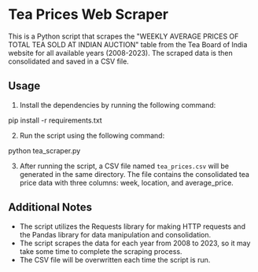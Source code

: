 # Tea Prices Web Scraper

This is a Python script that scrapes the "WEEKLY AVERAGE PRICES OF TOTAL TEA SOLD AT INDIAN AUCTION" table from the Tea Board of India website for all available years (2008-2023). The scraped data is then consolidated and saved in a CSV file.

## Usage

1. Install the dependencies by running the following command:

pip install -r requirements.txt

2. Run the script using the following command:

python tea_scraper.py


3. After running the script, a CSV file named `tea_prices.csv` will be generated in the same directory. The file contains the consolidated tea price data with three columns: week, location, and average_price.

## Additional Notes

- The script utilizes the Requests library for making HTTP requests and the Pandas library for data manipulation and consolidation.
- The script scrapes the data for each year from 2008 to 2023, so it may take some time to complete the scraping process.
- The CSV file will be overwritten each time the script is run.

